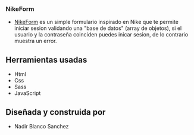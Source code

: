 ### NikeForm

- [NikeForm](https://nasanchez7.github.io/nike-form-validation/ "NikeForm") es un simple formulario inspirado en Nike que te permite iniciar sesion validando una "base de datos" (array de objetos), si el usuario y la contraseña coinciden puedes inicar sesion, de lo contrario muestra un error.

## Herramientas usadas

- Html
- Css
- Sass
- JavaScript

## Diseñada y construida por

- Nadir Blanco Sanchez
